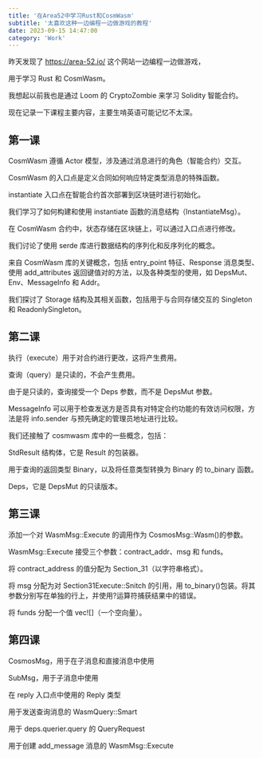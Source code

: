 ```yaml
---
title: '在Area52中学习Rust和CosmWasm'
subtitle: '太喜欢这种一边编程一边做游戏的教程'
date: 2023-09-15 14:47:00
category: 'Work'
---
```


昨天发现了 https://area-52.io/ 这个网站一边编程一边做游戏，

用于学习 Rust 和 CosmWasm。

我想起以前我也是通过 Loom 的 CryptoZombie 来学习 Solidity 智能合约。

现在记录一下课程主要内容，主要生啃英语可能记忆不太深。

## 第一课

CosmWasm 遵循 Actor 模型，涉及通过消息进行的角色（智能合约）交互。

CosmWasm 的入口点是定义合同如何响应特定类型消息的特殊函数。

instantiate 入口点在智能合约首次部署到区块链时进行初始化。

我们学习了如何构建和使用 instantiate 函数的消息结构（InstantiateMsg）。

在 CosmWasm 合约中，状态存储在区块链上，可以通过入口点进行修改。

我们讨论了使用 serde 库进行数据结构的序列化和反序列化的概念。

来自 CosmWasm 库的关键概念，包括 entry_point 特征、Response 消息类型、使用 add_attributes 返回键值对的方法，以及各种类型的使用，如 DepsMut、Env、MessageInfo 和 Addr。

我们探讨了 Storage 结构及其相关函数，包括用于与合同存储交互的 Singleton 和 ReadonlySingleton。

## 第二课

执行（execute）用于对合约进行更改，这将产生费用。

查询（query）是只读的，不会产生费用。

由于是只读的，查询接受一个 Deps 参数，而不是 DepsMut 参数。

MessageInfo 可以用于检查发送方是否具有对特定合约功能的有效访问权限，方法是将 info.sender 与预先确定的管理员地址进行比较。

我们还接触了 cosmwasm 库中的一些概念，包括：

StdResult 结构体，它是 Result 的包装器。

用于查询的返回类型 Binary，以及将任意类型转换为 Binary 的 to_binary 函数。

Deps，它是 DepsMut 的只读版本。

## 第三课

添加一个对 WasmMsg::Execute 的调用作为 CosmosMsg::Wasm()的参数。

WasmMsg::Execute 接受三个参数：contract_addr、msg 和 funds。

将 contract_address 的值分配为 Section_31（以字符串格式）。

将 msg 分配为对 Section31Execute::Snitch 的引用，用 to_binary()包装。将其参数分别写在单独的行上，并使用?运算符捕获结果中的错误。

将 funds 分配一个值 vec![]（一个空向量）。

## 第四课

CosmosMsg，用于在子消息和直接消息中使用

SubMsg，用于子消息中使用

在 reply 入口点中使用的 Reply 类型

用于发送查询消息的 WasmQuery::Smart

用于 deps.querier.query 的 QueryRequest

用于创建 add_message 消息的 WasmMsg::Execute
